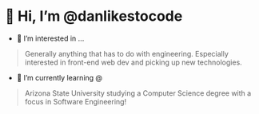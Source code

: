 # 👋 Hi, I’m @danlikestocode

- 👀 I’m interested in ...
> Generally anything that has to do with engineering. Especially interested in front-end web dev and picking up new technologies.
- 🌱 I’m currently learning @
> Arizona State University studying a Computer Science degree with a focus in Software Engineering!
